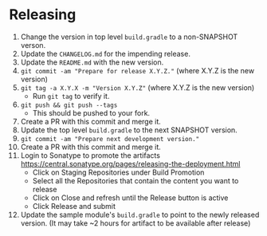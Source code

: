 Releasing
========

 1. Change the version in top level `build.gradle` to a non-SNAPSHOT verson.
 2. Update the `CHANGELOG.md` for the impending release.
 3. Update the `README.md` with the new version.
 4. `git commit -am "Prepare for release X.Y.Z."` (where X.Y.Z is the new version)
 5. `git tag -a X.Y.X -m "Version X.Y.Z"` (where X.Y.Z is the new version)
    * Run `git tag` to verify it.
 6. `git push && git push --tags` 
    * This should be pushed to your fork.
 7. Create a PR with this commit and merge it.
 8. Update the top level `build.gradle` to the next SNAPSHOT version.
 9. `git commit -am "Prepare next development version."`
 10. Create a PR with this commit and merge it.
 11. Login to Sonatype to promote the artifacts https://central.sonatype.org/pages/releasing-the-deployment.html
      * Click on Staging Repositories under Build Promotion
      * Select all the Repositories that contain the content you want to release
      * Click on Close and refresh until the Release button is active
      * Click Release and submit
 12. Update the sample module's `build.gradle` to point to the newly released version. (It may take ~2 hours for artifact to be available after release)
 